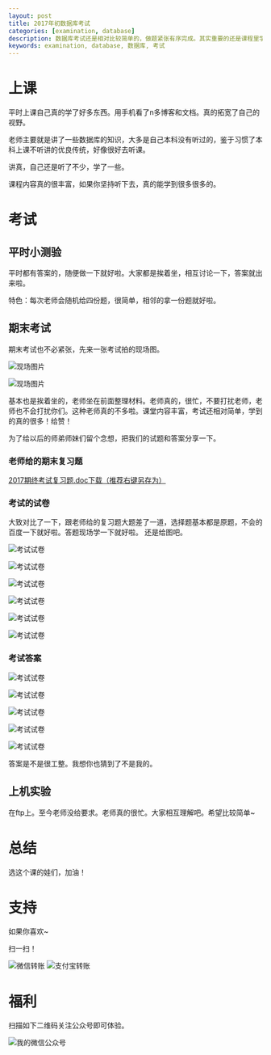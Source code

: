 ```yaml
---
layout: post
title: 2017年初数据库考试
categories: [examination, database]
description: 数据库考试还是相对比较简单的，做题紧张有序完成。其实重要的还是课程里学到的东西。
keywords: examination, database, 数据库, 考试
---
```



# 上课

平时上课自己真的学了好多东西。用手机看了n多博客和文档。真的拓宽了自己的视野。

老师主要就是讲了一些数据库的知识，大多是自己本科没有听过的，鉴于习惯了本科上课不听讲的优良传统，好像很好去听课。

讲真，自己还是听了不少，学了一些。

课程内容真的很丰富，如果你坚持听下去，真的能学到很多很多的。

# 考试

## 平时小测验

平时都有答案的，随便做一下就好啦。大家都是挨着坐，相互讨论一下，答案就出来啦。

特色：每次老师会随机给四份题，很简单，相邻的拿一份题就好啦。

## 期末考试

期末考试也不必紧张，先来一张考试拍的现场图。

![现场图片](/db/数据库/test2.JPG)

![现场图片](/db/数据库/test1.JPG)

基本也是挨着坐的，老师坐在前面整理材料。老师真的，很忙，不要打扰老师，老师也不会打扰你们。这种老师真的不多啦。课堂内容丰富，考试还相对简单，学到的真的很多！给赞！

为了给以后的师弟师妹们留个念想，把我们的试题和答案分享一下。

### 老师给的期末复习题

[2017期终考试复习题.doc下载（推荐右键另存为）](/db/数据库/期终考试复习题.doc)

### 考试的试卷

大致对比了一下，跟老师给的复习题大题差了一道，选择题基本都是原题，不会的百度一下就好啦。答题现场学一下就好啦。
还是给图吧。

![考试试卷](/db/数据库/q1.JPG)

![考试试卷](/db/数据库/q2.JPG)

![考试试卷](/db/数据库/q3.JPG)

![考试试卷](/db/数据库/q4.JPG)

![考试试卷](/db/数据库/q5.JPG)

![考试试卷](/db/数据库/q6.JPG)

### 考试答案


![考试试卷](/db/数据库/a1.JPG)

![考试试卷](/db/数据库/a2.JPG)

![考试试卷](/db/数据库/a3.JPG)

![考试试卷](/db/数据库/a4.JPG)

![考试试卷](/db/数据库/a5.JPG)

答案是不是很工整。我想你也猜到了不是我的。

## 上机实验

在ftp上。至今老师没给要求。老师真的很忙。大家相互理解吧。希望比较简单~

# 总结

选这个课的娃们，加油！


# 支持

如果你喜欢~

扫一扫！

![微信转账](/images/微信支付.JPG) ![支付宝转账](/images/支付宝转账.JPG)


# 福利

扫描如下二维码关注公众号即可体验。

![我的微信公众号](/images/blog/微信个人公众号.jpg)


